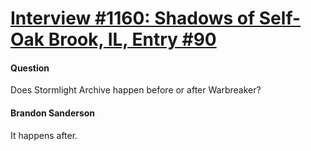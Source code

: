 # [Interview #1160: Shadows of Self-Oak Brook, IL, Entry #90](https://www.theoryland.com/intvmain.php?i=1160#90)

#### Question

Does Stormlight Archive happen before or after Warbreaker?

#### Brandon Sanderson

It happens after.

